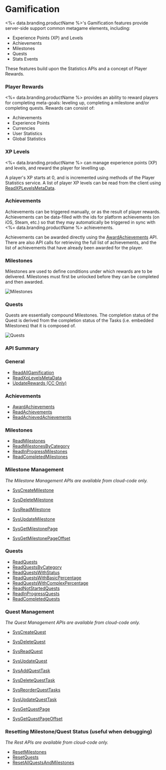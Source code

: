 # Gamification




<%= data.branding.productName %>'s Gamification features provide server-side support common metagame elements, including:

- Experience Points (XP) and Levels
- Achievements
- Milestones
- Quests
- Stats Events

These features build upon the Statistics APIs and a concept of Player Rewards.

### Player Rewards

<%= data.branding.productName %> provides an ability to reward players for completing meta-goals: leveling up, completing a milestone and/or completing quests.  Rewards can consist of:

- Achievements
- Experience Points
- Currencies
- User Statistics
- Global Statistics

### XP Levels

<%= data.branding.productName %> can manage experience points (XP) and levels, and reward the player for levelling up.

A player's XP starts at 0, and is incremented using methods of the Player Statistics service. A list of player XP levels can be read from the client using [ReadXPLevelsMetaData](/api/capi/gamification/readxplevelsmetadata).

### Achievements

Achievements can be triggered manually, or as the result of player rewards. Achievements can be data-filled with the ids for platform achievements (on iOS, Steam, etc.) so that they may automatically be triggered in sync with <%= data.branding.productName %> achievements.

Achievements can be awarded directly using the [AwardAchievements](/api/capi/gamification/awardachievements) API.  There are also API calls for retrieving the full list of achievements, and the list of achievements that have already been awarded for the player.

### Milestones

Milestones are used to define conditions under which rewards are to be delivered.  Milestones must first be unlocked before they can be completed and then awarded.

![Milestones](@site/docs/img/api-img/milestone.png)

### Quests

Quests are essentially compound Milestones. The completion status of the Quest is derived from the completion status of the Tasks (i.e. embedded Milestones) that it is composed of.

![Quests](@site/docs/img/api-img/quest.png)


### API Summary

### General

* [ReadAllGamification](/api/capi/gamification/readallgamification)
* [ReadXpLevelsMetaData](/api/capi/gamification/readxplevelsmetadata)
* [UpdateRewards (CC Only)](/api/capi/gamification/updaterewards)

### Achievements

* [AwardAchievements](/api/capi/gamification/awardachievements)
* [ReadAchievements](/api/capi/gamification/readachievements)
* [ReadAchievedAchievements](/api/capi/gamification/readachievedachievements)

### Milestones

* [ReadMilestones](/api/capi/gamification/readmilestones)
* [ReadMilestonesByCategory](/api/capi/gamification/readmilestonesbycategory)
* [ReadInProgressMilestones](/api/capi/gamification/readinprogressmilestones)
* [ReadCompletedMilestones](/api/capi/gamification/readcompletedmilestones)

### Milestone Management

_The Milestone Management APIs are available from cloud-code only._

* [SysCreateMilestone](/api/capi/gamification/syscreatemilestone)
* [SysDeleteMilestone](/api/capi/gamification/sysdeletemilestone)
* [SysReadMilestone](/api/capi/gamification/sysreadmilestone)
* [SysUpdateMilestone](/api/capi/gamification/sysupdatemilestone)

* [SysGetMilestonePage](/api/capi/gamification/sysgetmilestonepage)
* [SysGetMilestonePageOffset](/api/capi/gamification/sysgetmilestonepageoffset)

### Quests

* [ReadQuests](/api/capi/gamification/readquests)
* [ReadQuestsByCategory](/api/capi/gamification/readquestsbycategory)
* [ReadQuestsWithStatus](/api/capi/gamification/readquestswithstatus)
* [ReadQuestsWithBasicPercentage](/api/capi/gamification/readquestswithbasicpercentage)
* [ReadQuestsWithComplexPercentage](/api/capi/gamification/readquestswithcomplexpercentage)
* [ReadNotStartedQuests](/api/capi/gamification/readnotstartedquests)
* [ReadInProgressQuests](/api/capi/gamification/readinprogressquests)
* [ReadCompletedQuests](/api/capi/gamification/readcompletedquests)

### Quest Management

_The Quest Management APIs are available from cloud-code only._

* [SysCreateQuest](/api/capi/gamification/syscreatequest)
* [SysDeleteQuest](/api/capi/gamification/sysdeletequest)
* [SysReadQuest](/api/capi/gamification/sysreadquest)
* [SysUpdateQuest](/api/capi/gamification/sysupdatequest)

* [SysAddQuestTask](/api/capi/gamification/sysaddquesttask)
* [SysDeleteQuestTask](/api/capi/gamification/sysdeletequesttask)
* [SysReorderQuestTasks](/api/capi/gamification/sysreorderquesttasks)
* [SysUpdateQuestTask](/api/capi/gamification/sysupdatequesttask)

* [SysGetQuestPage](/api/capi/gamification/sysgetquestpage)
* [SysGetQuestPageOffset](/api/capi/gamification/sysgetquestpageoffset)


### Resetting Milestone/Quest Status (useful when debugging)

_The Rest APIs are available from cloud-code only._

* [ResetMilestones](/api/capi/gamification/resetmilestones)
* [ResetQuests](/api/capi/gamification/resetquests)
* [ResetAllQuestsAndMilestones](/api/capi/gamification/resetallquestsandmilestones)




<DocCardList />